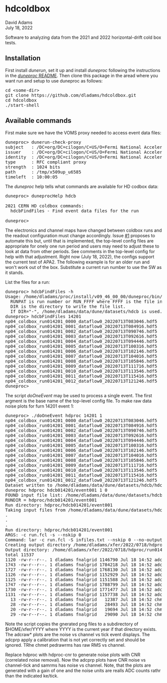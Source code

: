 # hdcoldbox
David Adams  
July 18, 2022

Software to analyzing data from the 2021 and 2022 horizontal-drift cold box tests.

## Installation

First install *dunerun*, set it up and install *duneproc* following the instructions in the
[*duneproc* README](https://github.com/dladams/duneproc/blob/master/README.md).
Then clone this package in the aread where you want run and setup to use duneproc as follows:

<pre>
cd &lt;some-dir>
git clone https://github.com/dladams/hdcoldbox.git
cd hdcoldbox
./start-shell
</pre>

## Available commands

First make sure we have the VOMS proxy needed to access event data files:
<pre>
duneproc> dunerun-check-proxy
subject   : /DC=org/DC=cilogon/C=US/O=Fermi National Accelerator Laboratory/OU=People/CN=David Adams/CN=UID:dladams/CN=1184421617
issuer    : /DC=org/DC=cilogon/C=US/O=Fermi National Accelerator Laboratory/OU=People/CN=David Adams/CN=UID:dladams
identity  : /DC=org/DC=cilogon/C=US/O=Fermi National Accelerator Laboratory/OU=People/CN=David Adams/CN=UID:dladams
type      : RFC compliant proxy
strength  : 1024 bits
path      : /tmp/x509up_u6585
timeleft  : 10:00:05
</pre>

The *duneproc* help tells what commands are available for HD codbox data:
<pre>
duneproc> duneprocHelp hdcb

2021 CERN HD coldbox commands:
  hdcbFindFiles - Find event data files for the run

duneproc> 
</pre>

The electronics and channel maps have changed between coldbox runs and the readout configuration must change accordingly.
Issue [#1](../../issues/1) proposes to automate this but, until that is implemented, the top-level config files are appropriate for onely
one run period and users may need to adjust these to look at data from other periods.
See comments in the top-level config for help with that adjustment.
Right now (July 18, 2022), the configs support the current test of APA2.
The following example is for an older run and won't work out of the box.
Substitute a current run number to use the SW as it stands.

List the files for a run:
<pre>
duneproc> hdcbFindFiles -h
Usage: /home/dladams/proc/install/v09_46_00_00/duneproc/bin/hdcbFindFiles RUNPAT DIR
  RUNPAT is run number or RUN_FFFF where FFFF is the file index.
  DIR is the directory to write the file list.
  If DIR="-", /home/dladams/data/dune/datasets/hdcb is used.
duneproc> hdcbFindFiles 14201
np04_coldbox_run014201_0000_dataflow0_20220713T083046.hdf5
np04_coldbox_run014201_0001_dataflow0_20220713T084916.hdf5
np04_coldbox_run014201_0002_dataflow0_20220713T090746.hdf5
np04_coldbox_run014201_0003_dataflow0_20220713T092616.hdf5
np04_coldbox_run014201_0004_dataflow0_20220713T094446.hdf5
np04_coldbox_run014201_0005_dataflow0_20220713T100316.hdf5
np04_coldbox_run014201_0006_dataflow0_20220713T102146.hdf5
np04_coldbox_run014201_0007_dataflow0_20220713T104016.hdf5
np04_coldbox_run014201_0008_dataflow0_20220713T105846.hdf5
np04_coldbox_run014201_0009_dataflow0_20220713T111716.hdf5
np04_coldbox_run014201_0010_dataflow0_20220713T113546.hdf5
np04_coldbox_run014201_0011_dataflow0_20220713T115416.hdf5
np04_coldbox_run014201_0012_dataflow0_20220713T121246.hdf5
duneproc> 
</pre>

The script *doOneEvent* may be used to process a single event.
The first argment is the base name of the top-level config file.
To make raw data noise plots for furn 14201 event 1:
<pre>
duneproc> ./doOneEvent hdproc 14201 1
np04_coldbox_run014201_0000_dataflow0_20220713T083046.hdf5
np04_coldbox_run014201_0001_dataflow0_20220713T084916.hdf5
np04_coldbox_run014201_0002_dataflow0_20220713T090746.hdf5
np04_coldbox_run014201_0003_dataflow0_20220713T092616.hdf5
np04_coldbox_run014201_0004_dataflow0_20220713T094446.hdf5
np04_coldbox_run014201_0005_dataflow0_20220713T100316.hdf5
np04_coldbox_run014201_0006_dataflow0_20220713T102146.hdf5
np04_coldbox_run014201_0007_dataflow0_20220713T104016.hdf5
np04_coldbox_run014201_0008_dataflow0_20220713T105846.hdf5
np04_coldbox_run014201_0009_dataflow0_20220713T111716.hdf5
np04_coldbox_run014201_0010_dataflow0_20220713T113546.hdf5
np04_coldbox_run014201_0011_dataflow0_20220713T115416.hdf5
np04_coldbox_run014201_0012_dataflow0_20220713T121246.hdf5
Dataset written to /home/dladams/data/dune/datasets/hdcb/hdcb014201.txt
duneproc hdproc hdcb014201/event001 1 0
FOUND input file list: /home/dladams/data/dune/datasets/hdcb/hdcb014201.txt
RUNDIR = hdproc/hdcb014201/event001
Run directory: hdproc/hdcb014201/event001
Taking input files from /home/dladams/data/dune/datasets/hdcb/hdcb014201.txt
.
.
.
Run directory: hdproc/hdcb014201/event001
ARGS: -c run.fcl -s --nskip 0
Command: lar -c run.fcl -S infiles.txt --nskip 0 --no-output
Creating output directory /home/dladams/xfer/2022/0718/hdproc/run014201/event001
Output directory: /home/dladams/xfer/2022/0718/hdproc/run014201/event001
total 11537
1120 -rw-r--r--. 1 dladams fnalgrid 1146790 Jul 18 14:52 adcprp_tpp0c_run014201_evt000001.png
1743 -rw-r--r--. 1 dladams fnalgrid 1784218 Jul 18 14:52 adcprp_tpp0u_run014201_evt000001.png
1727 -rw-r--r--. 1 dladams fnalgrid 1768130 Jul 18 14:52 adcprp_tpp0v_run014201_evt000001.png
1126 -rw-r--r--. 1 dladams fnalgrid 1152929 Jul 18 14:52 adcprp_tpp0z_run014201_evt000001.png
1125 -rw-r--r--. 1 dladams fnalgrid 1151588 Jul 18 14:52 adcraw_tpp0c_run014201_evt000001.png
1747 -rw-r--r--. 1 dladams fnalgrid 1788799 Jul 18 14:52 adcraw_tpp0u_run014201_evt000001.png
1730 -rw-r--r--. 1 dladams fnalgrid 1771477 Jul 18 14:52 adcraw_tpp0v_run014201_evt000001.png
1131 -rw-r--r--. 1 dladams fnalgrid 1157738 Jul 18 14:52 adcraw_tpp0z_run014201_evt000001.png
  13 -rw-r--r--. 1 dladams fnalgrid   12387 Jul 18 14:52 chmet_pednoise_tps0_run014201_evt000001.png
  28 -rw-r--r--. 1 dladams fnalgrid   28493 Jul 18 14:52 chmet_pedrawrms_tps0_run014201_evt000001.png
  20 -rw-r--r--. 1 dladams fnalgrid   19694 Jul 18 14:52 chmet_ped_tps0_run014201_evt000001.png
  29 -rw-r--r--. 1 dladams fnalgrid   29090 Jul 18 14:52 chmet_samrms_tps0_run014201_evt000001.png
</pre>
Note the script copies the gnerated png files to a subdirectory of $HOME/xfer/YYYY where YYYY is the current year
if that directory exists.
The adcraw* plots are the noise vs channel vs tick event displays.
The adcprp apply a calibration that is not yet correctly set and should be ignored.
TRhe chmet pedrawrms has raw RMS vs channel.

Replace hdproc with hdproc-cnr to generate noise plots with CNR (correlated noise removal).
Now the adcprp plots have CNR noise vs channel-tick and samrms has noise vs channel.
Note, that the plots are generated with a gain of one and the noise units are realls ADC counts
rathr than the indicated ke/tick.
